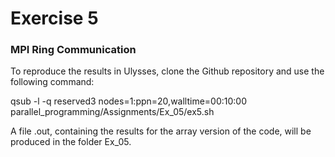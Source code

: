 # Exercise 5

### MPI Ring Communication

To reproduce the results in Ulysses, clone the Github repository and use the following command:

qsub -l -q reserved3 nodes=1:ppn=20,walltime=00:10:00 parallel_programming/Assignments/Ex_05/ex5.sh

A file .out, containing the results for the array version of the code, will be produced in the folder Ex_05.
